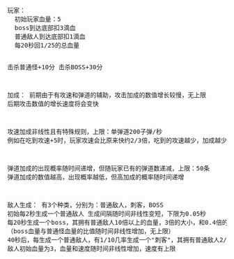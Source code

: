 <title>神秘射击游戏</title>
<pre>
玩家：
  初始玩家血量：5
  boss到达底部扣3滴血
  普通敌人到达底部扣1滴血
  每20秒回1/25的总血量

  击杀普通怪+10分
  击杀BOSS+30分

加成：
  前期由于有攻速和弹道的辅助，攻击加成的数值增长较慢，无上限
  后期攻击数值的增长速度将会变快
  
  攻速加成非线性且有特殊规则，上限：单弹道200子弹/秒
  例如在吃到攻速+5时，玩家攻速会比原来快约2/3倍，吃到的攻速越少，加成越少

  弹道加成的出现概率随时间递增，但随玩家已有的弹道数递减，上限：50条
  弹道加成的数值越高，出现概率越低，但高加成的概率随时间递增

敌人生成：
  有3个种类，分别为：普通敌人，刺客，BOSS
  初始每2秒生成一个普通敌人
  生成间隔随时间非线性变短，下限为0.05秒
  每20秒生成一个boss，其拥有普通敌人10倍以上的血量，3倍的大小，和0.4倍的速度
  （boss血量与普通怪血量的比值随时间非线性增加，无上限）
  40秒后，每生成一个普通敌人，有1/10几率生成一个"刺客"，其拥有普通敌人2/3的血量，2/3的大小，和2.5倍的速度
  敌人初始血量为3，血量和速度随时间非线性增加，速度有上限
</pre>


